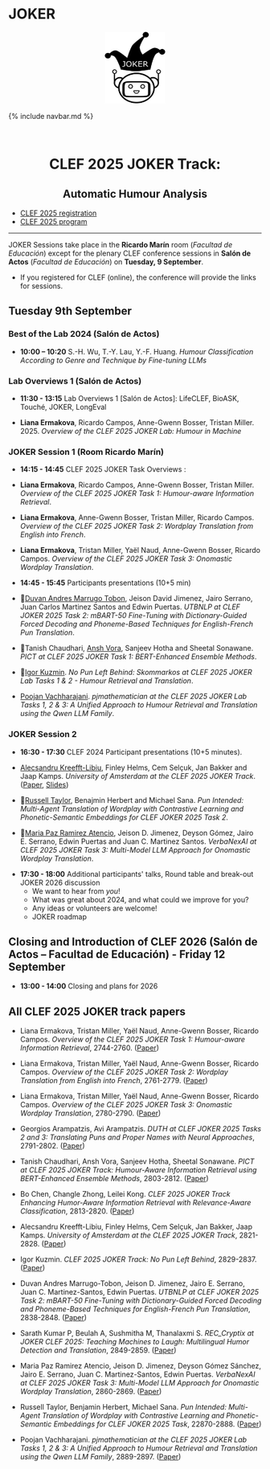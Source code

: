 # JOKER
<p align="center">
  <img src="./img/joker.png" width="120" height="142">
</p>

{% include navbar.md %}

<br>
  <h1 align="center">CLEF 2025 JOKER Track:</h1>
  <h2 align="center">Automatic Humour Analysis</h2>

* [CLEF 2025 registration](https://clef2025.clef-initiative.eu/index.php?page=Pages/registrationConference.html)
* [CLEF 2025 program](https://clef2025.clef-initiative.eu/index.php?page=Pages/programme.html)
  
<!---* [CLEF 2025 LNCS Proceedings, Vol I](https://doi.org/10.1007/978-3-031-71736-9)
* [CLEF 2025 LNCS Proceedings, Vol II](https://doi.org/10.1007/978-3-031-71908-0)
* [CLEF 2025 Working Notes](https://ceur-ws.org/Vol-3740/)-->
  

------------------------------------------------------------
JOKER Sessions take place in the **Ricardo Marín** room (_Facultad de Educación_) except for the plenary CLEF conference sessions in **Salón de Actos** (_Facultad de Educación_) on **Tuesday, 9 September**.

* If you registered for CLEF (online), the conference will provide the links for sessions.

## Tuesday 9th September 

### Best of the Lab 2024 (Salón de Actos)
* **10:00 – 10:20** S.-H. Wu, T.-Y. Lau, Y.-F. Huang. _Humour Classification According to Genre and Technique by Fine-tuning LLMs_

### Lab Overviews 1 (Salón de Actos)
* **11:30 - 13:15**	Lab Overviews 1 [Salón de Actos]: LifeCLEF, BioASK, Touché, JOKER, LongEval

* **Liana Ermakova**, Ricardo Campos, Anne-Gwenn Bosser, Tristan Miller. 2025. _Overview of the CLEF 2025 JOKER Lab: Humour in Machine_
<!---, in:
Proceedings of CLEF'24, LNCS Volume 14958 + 14959, Springer, 2024 ([Paper](https://doi.org/10.1007/978-3-031-71908-0_8), [Slides](slides/JOKER_CLEF_2024_presentation.pdf)).-->


### JOKER Session 1 (Room Ricardo Marín)

* **14:15 - 14:45** CLEF 2025 JOKER Task Overviews <!---([Slides](slides/CLEF24_JOKER_Task_Overviews.pdf))-->:

* **Liana Ermakova**, Ricardo Campos, Anne-Gwenn Bosser, Tristan Miller. 
_Overview of the CLEF 2025 JOKER Task 1: Humour-aware Information Retrieval_. 
<!---([Paper](https://ceur-ws.org/Vol-3740/paper-165.pdf))-->

* **Liana Ermakova**, Anne-Gwenn Bosser, Tristan Miller, Ricardo Campos.
_Overview of the CLEF 2025 JOKER Task 2: Wordplay Translation from English into French_. 
<!---([Paper](https://ceur-ws.org/Vol-3740/paper-166.pdf))-->

* **Liana Ermakova**, Tristan Miller, Yaël Naud, Anne-Gwenn Bosser, Ricardo Campos. 
_Overview of the CLEF 2025 JOKER Task 3: Onomastic Wordplay Translation_.
<!---([Paper](https://ceur-ws.org/Vol-3740/paper-167.pdf))-->

* **14:45 - 15:45** Participants presentations (10+5 min)

* 📶<ins>Duvan Andres Marrugo Tobon</ins>, Jeison David Jimenez, Jairo Serrano, Juan Carlos Martinez Santos and Edwin Puertas.
_UTBNLP at CLEF JOKER 2025 Task 2: mBART-50 Fine-Tuning with Dictionary-Guided Forced Decoding and Phoneme-Based Techniques for English-French Pun Translation_.
<!---([Paper](https://ceur-ws.org/Vol-3740/paper-178.pdf), [Slides](slides/JokerCLEF2024Popova.pdf))-->
  
* 📶Tanish Chaudhari, <ins>Ansh Vora</ins>, Sanjeev Hotha and Sheetal Sonawane.
_PICT at CLEF 2025 JOKER Task 1: BERT-Enhanced Ensemble Methods_.
<!---([Paper](https://ceur-ws.org/Vol-3740/paper-183.pdf))-->

* 📶<ins>Igor Kuzmin</ins>.
_No Pun Left Behind: Skommarkos at CLEF 2025 JOKER Lab Tasks 1 \& 2 - Humour Retrieval and Translation_.
<!---([Paper](https://ceur-ws.org/Vol-3740/paper-181.pdf), [Slides](slides/clef24uva-joker.pdf))-->

<!---* Bo Chen, Changle Zhong and Leilei Kong.
_CLEF 2025 JOKER Track Enhancing Humor-Aware Information Retrieval with Relevance-Aware Classification_.
([Paper](https://ceur-ws.org/Vol-3740/paper-173.pdf))-->

* <ins>Poojan Vachharajani</ins>.
_pjmathematician at the CLEF 2025 JOKER Lab Tasks 1, 2 & 3: A Unified Approach to Humour Retrieval and Translation using the Qwen LLM Family_.


### JOKER Session 2

* **16:30 - 17:30** CLEF 2024 Participant presentations (10+5 minutes).

<!---([Paper](https://ceur-ws.org/Vol-3740/paper-172.pdf), [Slides](slides/JokerCLEF2024Epron.pdf))-->

* <ins>Alecsandru Kreefft-Libiu</ins>, Finley Helms, Cem Selçuk, Jan Bakker and Jaap Kamps.
_University of Amsterdam at the CLEF 2025 JOKER Track_.
([Paper](https://www.dei.unipd.it/~faggioli/temp/clef2025/paper_224.pdf), [Slides](slides/CLEF25JOKER-UvA.pdf))

<!---* Sarath Kumar P, Beulah A, Sushmitha M and Thanalaxmi S.
_REC_Cryptix at JOKER CLEF 2025: Teaching Machines to Laugh: Multilingual Humor Detection and Translation_.
([Paper](https://ceur-ws.org/Vol-3740/paper-171.pdf), [Slides](slides/JokerCLEF2024ReginaPetra.pdf))-->

* 📶<ins>Russell Taylor</ins>, Benajmin Herbert and Michael Sana.
_Pun Intended: Multi-Agent Translation of Wordplay with Contrastive Learning and Phonetic-Semantic Embeddings for CLEF JOKER 2025 Task 2_.
<!---([Paper](https://ceur-ws.org/Vol-3740/paper-174.pdf))-->

<!---* Giorgos Arampatzis and Avi Arampatzis.
_DUTH at CLEF JOKER 2025 Tasks 2 and 3: Translating Puns and Proper Names with Neural Approaches_.
([Paper](https://ceur-ws.org/Vol-3740/paper-176.pdf))-->

* 📶<ins>Maria Paz Ramirez Atencio</ins>, Jeison D. Jimenez, Deyson Gómez, Jairo E. Serrano, Edwin Puertas and Juan C. Martinez Santos.
_VerbaNexAI at CLEF 2025 JOKER Task 3: Multi-Model LLM Approach for Onomastic Wordplay Translation_.
<!---([Paper](https://ceur-ws.org/Vol-3740/paper-180.pdf))-->

* **17:30 - 18:00** Additional participants' talks, Round table and break-out JOKER 2026 discussion
    * We want to hear from *you*!
    * What was great about 2024, and what could we improve for you?
    * Any ideas or volunteers are welcome!
    * JOKER roadmap 

## Closing and Introduction of CLEF 2026 (Salón de Actos – Facultad de Educación) - Friday 12 September

* **13:00 - 14:00** Closing and plans for 2026 

## All CLEF 2025 JOKER track papers 

* Liana Ermakova, Tristan Miller, Yaël Naud, Anne-Gwenn Bosser, Ricardo Campos.
_Overview of the CLEF 2025 JOKER Task 1: Humour-aware Information Retrieval_, 2744-2760.
([Paper](https://www.dei.unipd.it/~faggioli/temp/clef2025/paper_218.pdf))

* Liana Ermakova, Tristan Miller, Yaël Naud, Anne-Gwenn Bosser, Ricardo Campos.
_Overview of the CLEF 2025 JOKER Task 2: Wordplay Translation from English into French_, 2761-2779.
([Paper](https://www.dei.unipd.it/~faggioli/temp/clef2025/paper_219.pdf))

* Liana Ermakova, Tristan Miller, Yaël Naud, Anne-Gwenn Bosser, Ricardo Campos.
_Overview of the CLEF 2025 JOKER Task 3: Onomastic Wordplay Translation_, 2780-2790.
([Paper](https://www.dei.unipd.it/~faggioli/temp/clef2025/paper_220.pdf))

* Georgios Arampatzis, Avi Arampatzis.
_DUTH at CLEF JOKER 2025 Tasks 2 and 3: Translating Puns and Proper Names with Neural Approaches_, 2791-2802.
([Paper](https://www.dei.unipd.it/~faggioli/temp/clef2025/paper_221.pdf))

* Tanish Chaudhari, Ansh Vora, Sanjeev Hotha, Sheetal Sonawane.
_PICT at CLEF 2025 JOKER Track: Humour-Aware Information Retrieval using BERT-Enhanced Ensemble Methods_, 2803-2812.
([Paper](https://www.dei.unipd.it/~faggioli/temp/clef2025/paper_222.pdf))

* Bo Chen, Changle Zhong, Leilei Kong.
_CLEF 2025 JOKER Track Enhancing Humor-Aware Information Retrieval with Relevance-Aware Classification_, 2813-2820.
([Paper](https://www.dei.unipd.it/~faggioli/temp/clef2025/paper_223.pdf))

* Alecsandru Kreefft-Libiu, Finley Helms, Cem Selçuk, Jan Bakker, Jaap Kamps.
_University of Amsterdam at the CLEF 2025 JOKER Track_, 2821-2828.
([Paper](https://www.dei.unipd.it/~faggioli/temp/clef2025/paper_224.pdf))

* Igor Kuzmin.
_CLEF 2025 JOKER Track: No Pun Left Behind_, 2829-2837.
([Paper](https://www.dei.unipd.it/~faggioli/temp/clef2025/paper_225.pdf))

* Duvan Andres Marrugo-Tobon, Jeison D. Jimenez, Jairo E. Serrano, Juan C. Martinez-Santos, Edwin Puertas.
_UTBNLP at CLEF JOKER 2025 Task 2: mBART-50 Fine-Tuning with Dictionary-Guided Forced Decoding and Phoneme-Based Techniques for English-French Pun Translation_, 2838-2848.
([Paper](https://www.dei.unipd.it/~faggioli/temp/clef2025/paper_226.pdf))

* Sarath Kumar P, Beulah A, Sushmitha M, Thanalaxmi S.
_REC_Cryptix at JOKER CLEF 2025: Teaching Machines to Laugh: Multilingual Humor Detection and Translation_, 2849-2859.
([Paper](https://www.dei.unipd.it/~faggioli/temp/clef2025/paper_227.pdf))

* Maria Paz Ramirez Atencio, Jeison D. Jimenez, Deyson Gómez Sánchez, Jairo E. Serrano, Juan C. Martinez-Santos, Edwin Puertas. 
_VerbaNexAI at CLEF 2025 JOKER Task 3: Multi-Model LLM Approach for Onomastic Wordplay Translation_, 2860-2869.
([Paper](https://www.dei.unipd.it/~faggioli/temp/clef2025/paper_228.pdf))

* Russell Taylor, Benjamin Herbert, Michael Sana.
_Pun Intended: Multi-Agent Translation of Wordplay with Contrastive Learning and Phonetic-Semantic Embeddings for CLEF JOKER 2025 Task_, 22870-2888.
([Paper](https://www.dei.unipd.it/~faggioli/temp/clef2025/paper_229.pdf))

* Poojan Vachharajani.
_pjmathematician at the CLEF 2025 JOKER Lab Tasks 1, 2 & 3: A Unified Approach to Humour Retrieval and Translation using the Qwen LLM Family_, 2889-2897.
([Paper](https://www.dei.unipd.it/~faggioli/temp/clef2025/paper_230.pdf))


